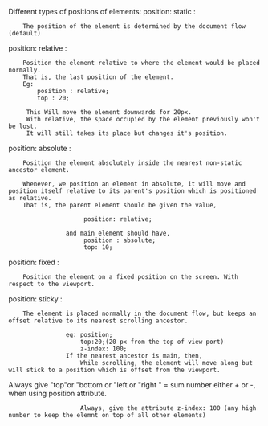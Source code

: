 Different types of positions of elements:
position: static :

        The position of the element is determined by the document flow (default)

position: relative :

        Position the element relative to where the element would be placed normally.
        That is, the last position of the element.
        Eg:
            position : relative;
            top : 20;

         This Will move the element downwards for 20px.
         With relative, the space occupied by the element previously won't be lost.
         It will still takes its place but changes it's position.

position: absolute :

        Position the element absolutely inside the nearest non-static ancestor element.

        Whenever, we position an element in absolute, it will move and position itself relative to its parent's position which is positioned as relative.
        That is, the parent element should be given the value,

                         position: relative;

                    and main element should have,
                         position : absolute;
                         top: 10;

position: fixed :

        Position the element on a fixed position on the screen. With respect to the viewport.

position: sticky :

        The element is placed normally in the document flow, but keeps an offset relative to its nearest scrolling ancestor.

                    eg: position;
                        top:20;(20 px from the top of view port)
                        z-index: 100;
                    If the nearest ancestor is main, then,
                        While scrolling, the element will move along but will stick to a position which is offset from the viewport.

Always give "top"or "bottom or "left or "right " = sum number either + or -, when using position attribute.

                        Always, give the attribute z-index: 100 (any high number to keep the elemnt on top of all other elements)

